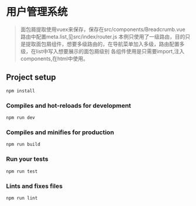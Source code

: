 # 用户管理系统

> 面包屑提取使用vuex来保存，保存在src/components/Breadcrumb.vue
> 路由中配置meta.list,见src/index/router.js
> 本例只使用了一级路由，目的只是提取面包屑组件，想要多级路由的，在导航菜单加入多级，路由配置多级，在list中写入想要展示的面包屑级别
> 各组件使用是只需要import,注入components,在html中使用。


## Project setup
```
npm install
```

### Compiles and hot-reloads for development
```
npm run dev
```

### Compiles and minifies for production
```
npm run build
```

### Run your tests
```
npm run test
```

### Lints and fixes files
```
npm run lint
```
